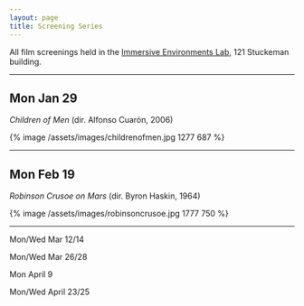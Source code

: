 ```yaml
---
layout: page
title: Screening Series
---
```


All film screenings held in the [Immersive Environments Lab](https://stuckeman.psu.edu/stuckeman/facilities/iel), 121 Stuckeman building.

***********

## Mon Jan 29

*Children of Men* (dir. Alfonso Cuarón, 2006)

{% image /assets/images/childrenofmen.jpg 1277 687 %}

***********

## Mon Feb 19

*Robinson Crusoe on Mars* (dir. Byron Haskin, 1964)

{% image /assets/images/robinsoncrusoe.jpg 1777 750 %}

***********

Mon/Wed Mar 12/14

Mon/Wed Mar 26/28

Mon April 9

Mon/Wed April 23/25
